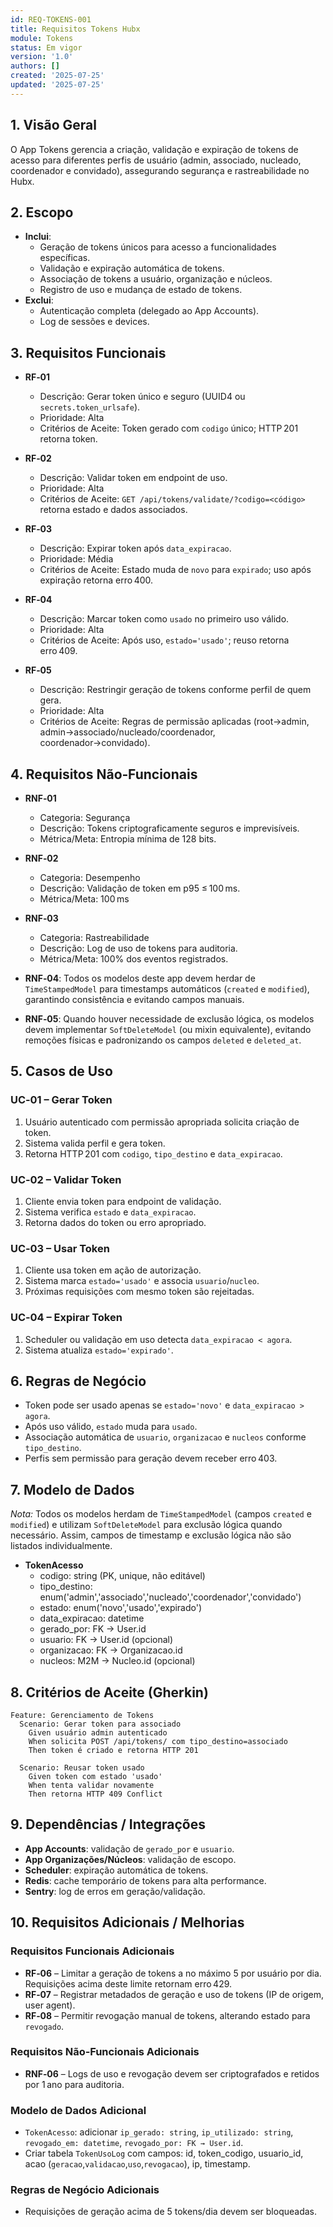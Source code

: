 ```yaml
---
id: REQ-TOKENS-001
title: Requisitos Tokens Hubx
module: Tokens
status: Em vigor
version: '1.0'
authors: []
created: '2025-07-25'
updated: '2025-07-25'
---
```


## 1. Visão Geral

O App Tokens gerencia a criação, validação e expiração de tokens de acesso para diferentes perfis de usuário (admin, associado, nucleado, coordenador e convidado), assegurando segurança e rastreabilidade no Hubx.


## 2. Escopo


- **Inclui**:
  - Geração de tokens únicos para acesso a funcionalidades específicas.
  - Validação e expiração automática de tokens.
  - Associação de tokens a usuário, organização e núcleos.
  - Registro de uso e mudança de estado de tokens.
- **Exclui**:
  - Autenticação completa (delegado ao App Accounts).
  - Log de sessões e devices.


## 3. Requisitos Funcionais

- **RF‑01**
  - Descrição: Gerar token único e seguro (UUID4 ou `secrets.token_urlsafe`).
  - Prioridade: Alta
  - Critérios de Aceite: Token gerado com `codigo` único; HTTP 201 retorna token.

- **RF‑02**
  - Descrição: Validar token em endpoint de uso.
  - Prioridade: Alta
  - Critérios de Aceite: `GET /api/tokens/validate/?codigo=<código>` retorna estado e dados associados.

- **RF‑03**
  - Descrição: Expirar token após `data_expiracao`.
  - Prioridade: Média
  - Critérios de Aceite: Estado muda de `novo` para `expirado`; uso após expiração retorna erro 400.

- **RF‑04**
  - Descrição: Marcar token como `usado` no primeiro uso válido.
  - Prioridade: Alta
  - Critérios de Aceite: Após uso, `estado='usado'`; reuso retorna erro 409.

- **RF‑05**
  - Descrição: Restringir geração de tokens conforme perfil de quem gera.
  - Prioridade: Alta
  - Critérios de Aceite: Regras de permissão aplicadas (root→admin, admin→associado/nucleado/coordenador, coordenador→convidado).


## 4. Requisitos Não‑Funcionais

- **RNF‑01**
  - Categoria: Segurança
  - Descrição: Tokens criptograficamente seguros e imprevisíveis.
  - Métrica/Meta: Entropia mínima de 128 bits.

- **RNF‑02**
  - Categoria: Desempenho
  - Descrição: Validação de token em p95 ≤ 100 ms.
  - Métrica/Meta: 100 ms

- **RNF‑03**
  - Categoria: Rastreabilidade
  - Descrição: Log de uso de tokens para auditoria.
  - Métrica/Meta: 100% dos eventos registrados.


- **RNF‑04**: Todos os modelos deste app devem herdar de `TimeStampedModel` para timestamps automáticos (`created` e `modified`), garantindo consistência e evitando campos manuais.
- **RNF‑05**: Quando houver necessidade de exclusão lógica, os modelos devem implementar `SoftDeleteModel` (ou mixin equivalente), evitando remoções físicas e padronizando os campos `deleted` e `deleted_at`.


## 5. Casos de Uso

### UC‑01 – Gerar Token
1. Usuário autenticado com permissão apropriada solicita criação de token.  
2. Sistema valida perfil e gera token.  
3. Retorna HTTP 201 com `codigo`, `tipo_destino` e `data_expiracao`.

### UC‑02 – Validar Token
1. Cliente envia token para endpoint de validação.  
2. Sistema verifica `estado` e `data_expiracao`.  
3. Retorna dados do token ou erro apropriado.

### UC‑03 – Usar Token
1. Cliente usa token em ação de autorização.  
2. Sistema marca `estado='usado'` e associa `usuario`/`nucleo`.  
3. Próximas requisições com mesmo token são rejeitadas.

### UC‑04 – Expirar Token
1. Scheduler ou validação em uso detecta `data_expiracao < agora`.  
2. Sistema atualiza `estado='expirado'`.


## 6. Regras de Negócio


- Token pode ser usado apenas se `estado='novo'` e `data_expiracao > agora`.  
- Após uso válido, `estado` muda para `usado`.  
- Associação automática de `usuario`, `organizacao` e `nucleos` conforme `tipo_destino`.  
- Perfis sem permissão para geração devem receber erro 403.


## 7. Modelo de Dados


*Nota:* Todos os modelos herdam de `TimeStampedModel` (campos `created` e `modified`) e utilizam `SoftDeleteModel` para exclusão lógica quando necessário. Assim, campos de timestamp e exclusão lógica não são listados individualmente.

- **TokenAcesso**  
  - codigo: string (PK, unique, não editável)  
  - tipo_destino: enum('admin','associado','nucleado','coordenador','convidado')  
  - estado: enum('novo','usado','expirado')  
  - data_expiracao: datetime  
  - gerado_por: FK → User.id  
  - usuario: FK → User.id (opcional)  
  - organizacao: FK → Organizacao.id  
  - nucleos: M2M → Nucleo.id (opcional)


## 8. Critérios de Aceite (Gherkin)


```gherkin
Feature: Gerenciamento de Tokens
  Scenario: Gerar token para associado
    Given usuário admin autenticado
    When solicita POST /api/tokens/ com tipo_destino=associado
    Then token é criado e retorna HTTP 201

  Scenario: Reusar token usado
    Given token com estado 'usado'
    When tenta validar novamente
    Then retorna HTTP 409 Conflict
```


## 9. Dependências / Integrações


- **App Accounts**: validação de `gerado_por` e `usuario`.  
- **App Organizações/Núcleos**: validação de escopo.  
- **Scheduler**: expiração automática de tokens.  
- **Redis**: cache temporário de tokens para alta performance.  
- **Sentry**: log de erros em geração/validação.


## 10. Requisitos Adicionais / Melhorias

### Requisitos Funcionais Adicionais
- **RF‑06** – Limitar a geração de tokens a no máximo 5 por usuário por dia. Requisições acima deste limite retornam erro 429.  
- **RF‑07** – Registrar metadados de geração e uso de tokens (IP de origem, user agent).  
- **RF‑08** – Permitir revogação manual de tokens, alterando estado para `revogado`.  

### Requisitos Não‑Funcionais Adicionais
- **RNF‑06** – Logs de uso e revogação devem ser criptografados e retidos por 1 ano para auditoria.  

### Modelo de Dados Adicional
- `TokenAcesso`: adicionar `ip_gerado: string`, `ip_utilizado: string`, `revogado_em: datetime`, `revogado_por: FK → User.id`.  
- Criar tabela `TokenUsoLog` com campos: id, token_codigo, usuario_id, acao (`geracao`,`validacao`,`uso`,`revogacao`), ip, timestamp.  

### Regras de Negócio Adicionais
- Requisições de geração acima de 5 tokens/dia devem ser bloqueadas.
